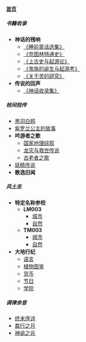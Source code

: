 
#### [首页](?file=home-首页)

##### 书籍收录
- **神话的残响**
    - [《睡前童话选集》](?file=01-书籍收录/01-神话的残响/01-《睡前童话选集》 "《睡前童话选集》")
    - [《奈图林特通史》](?file=01-书籍收录/01-神话的残响/02-《奈图林特通史》 "《奈图林特通史》")
    - [《上古史与起源论》](?file=01-书籍收录/01-神话的残响/03-《上古史与起源论》 "《上古史与起源论》")
    - [《鬼族的诞生与起源考》](?file=01-书籍收录/01-神话的残响/04-《鬼族的诞生与起源考》 "《鬼族的诞生与起源考》")
    - [《关于灵的研究》](?file=01-书籍收录/01-神话的残响/05-《关于灵的研究》 "《关于灵的研究》")
- **传说的回声**
    - [《神话收录集》](?file=01-书籍收录/02-传说的回声/01-《神话收录集》 "《神话收录集》")

##### 枝间拾传
- [黑羽白鸦](?file=02-枝间拾传/01-黑羽白鸦 "黑羽白鸦")
- [紫罗兰公主的故事](?file=02-枝间拾传/02-紫罗兰公主的故事 "紫罗兰公主的故事")
- **吟游者之歌**
    - [国家地理综叙](?file=02-枝间拾传/03-吟游者之歌/01-国家地理综叙 "国家地理综叙")
    - [龙灾与救世传说](?file=02-枝间拾传/03-吟游者之歌/02-龙灾与救世传说 "龙灾与救世传说")
    - [古老者之歌](?file=02-枝间拾传/03-吟游者之歌/03-古老者之歌 "古老者之歌")
- [妖精传说](?file=02-枝间拾传/04-妖精传说 "妖精传说")
- **散逸旧闻**

##### 风土志
- **特定名称参校**
    - **LM003**
        - [城市](?file=03-风土志/01-特定名称参校/01-LM003/01-城市 "城市")
        - [自然](?file=03-风土志/01-特定名称参校/01-LM003/02-自然 "自然")
    - **TM003**
        - [城市](?file=03-风土志/01-特定名称参校/02-TM003/01-城市 "城市")
        - [自然](?file=03-风土志/01-特定名称参校/02-TM003/02-自然 "自然")
- **大地行纪**
    - [语言](?file=03-风土志/02-大地行纪/01-语言 "语言")
    - [植物图鉴](?file=03-风土志/02-大地行纪/02-植物图鉴 "植物图鉴")
    - [货币](?file=03-风土志/02-大地行纪/03-货币 "货币")
    - [节日](?file=03-风土志/02-大地行纪/04-节日 "节日")
    - [学院](?file=03-风土志/02-大地行纪/05-学院 "学院")

##### 调律余音
- [终末序诗](?file=04-调律余音/01-终末序诗 "终末序诗")
- [裁行之月](?file=04-调律余音/02-裁行之月 "裁行之月")
- [神谕之兆](?file=04-调律余音/03-神谕之兆 "神谕之兆")
